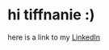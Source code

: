# hi tiffnanie :) 

  here is a link to my  [LinkedIn](https://www.linkedin.com/in/noah-solomon-lopez-532127133?utm_source=share&utm_campaign=share_via&utm_content=profile&utm_medium=ios_app)
  


